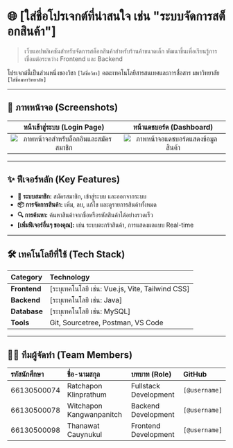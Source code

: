 # 🌐 [ใส่ชื่อโปรเจกต์ที่น่าสนใจ เช่น "ระบบจัดการสต็อกสินค้า"]

> เว็บแอปพลิเคชันสำหรับจัดการสต็อกสินค้าสำหรับร้านค้าขนาดเล็ก พัฒนาขึ้นเพื่อเรียนรู้การเชื่อมต่อระหว่าง Frontend และ Backend

โปรเจกต์นี้เป็นส่วนหนึ่งของวิชา `[ใส่ชื่อวิชา]` คณะเทคโนโลยีสารสนเทศและการสื่อสาร มหาวิทยาลัย `[ใส่ชื่อมหาวิทยาลัย]`

---

## 📸 ภาพหน้าจอ (Screenshots)

| หน้าเข้าสู่ระบบ (Login Page) | หน้าแดชบอร์ด (Dashboard) |
| :---: | :---: |
| ![ภาพหน้าจอสำหรับล็อกอินและสมัครสมาชิก](https://github.com/user-attachments/assets/6c1e6632-a93d-49ca-b58d-51f583b681f6) | ![ภาพหน้าจอแดชบอร์ดแสดงข้อมูลสินค้า](https://github.com/user-attachments/assets/398a847d-b2ce-42cb-a028-b24cf52c7289) |

---

## ✨ ฟีเจอร์หลัก (Key Features)

* **👤 ระบบสมาชิก:** สมัครสมาชิก, เข้าสู่ระบบ และออกจากระบบ
* **📦 การจัดการสินค้า:** เพิ่ม, ลบ, แก้ไข และดูรายการสินค้าทั้งหมด
* **🔍 การค้นหา:** ค้นหาสินค้าจากชื่อหรือรหัสสินค้าได้อย่างรวดเร็ว
* **[เพิ่มฟีเจอร์อื่นๆ ของคุณ]:** เช่น ระบบตะกร้าสินค้า, การแสดงผลแบบ Real-time

---

## 🛠️ เทคโนโลยีที่ใช้ (Tech Stack)

| Category | Technology |
| :--- | :--- |
| **Frontend** | [ระบุเทคโนโลยี เช่น: Vue.js, Vite, Tailwind CSS] |
| **Backend** | [ระบุเทคโนโลยี เช่น: Java] |
| **Database** | [ระบุเทคโนโลยี เช่น:  MySQL] |
| **Tools** | Git, Sourcetree, Postman, VS Code |

---

## 🧑‍💻 ทีมผู้จัดทำ (Team Members)

| รหัสนักศึกษา | ชื่อ-นามสกุล | บทบาท (Role) | GitHub |
| :--- | :--- | :--- | :--- |
| 66130500074 | Ratchapon Klinprathum | Fullstack Development | `[@username]` |
| 66130500078 | Witchapon Kangwanpanitch | Backend Development | `[@username]` |
| 66130500098 | Thanawat Cauynukul | Frontend Development | `[@username]` |
